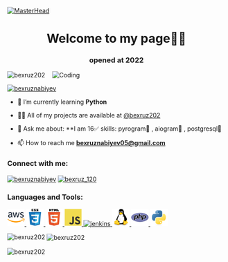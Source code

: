 [![MasterHead](https://1.bp.blogspot.com/-7A4WnywLsMw/XbBpCXG8fHI/AAAAAAAAMt4/uOa1bpLskYgrwGbLlhSu2SDj_Mig8SxJQCLcBGAsYHQ/s1600/2000_600px.gif)](https://bexruznabiyev.io)
<h1 align="center">Welcome to my page🤍💎</h1>
<h3 align="center">opened at 2022</h3>
<img align="right" alt="Coding" width="400  src="https://cdn.dribble.com/users/1162077/screenshots/384914/programmer.gif">

<p align="left"> <img src="https://komarev.com/ghpvc/?username=bexruz202&label=Profile%20views&color=0e75b6&style=flat" alt="bexruz202" /> </p>

<p align="left"> <a href="https://twitter.com/bexruznabiyev" target="blank"><img src="https://img.shields.io/twitter/follow/bexruznabiyev?logo=twitter&style=for-the-badge" alt="bexruznabiyev" /></a> </p>

- 🌱 I’m currently learning **Python**

- 👨‍💻 All of my projects are available at [@bexruz202](@bexruz202)

- 💬 Ask me about: **I am 16✅
                     skills: pyrogram💎 , aiogram💎 , postgresql💎
                     

- 📫 How to reach me **bexruznabiyev05@gmail.com**

<h3 align="left">Connect with me:</h3>
<p align="left">
<a href="https://twitter.com/bexruznabiyev" target="blank"><img align="center" src="https://raw.githubusercontent.com/rahuldkjain/github-profile-readme-generator/master/src/images/icons/Social/twitter.svg" alt="bexruznabiyev" height="30" width="40" /></a>
<a href="https://instagram.com/bexruz_120" target="blank"><img align="center" src="https://raw.githubusercontent.com/rahuldkjain/github-profile-readme-generator/master/src/images/icons/Social/instagram.svg" alt="bexruz_120" height="30" width="40" /></a>
</p>

<h3 align="left">Languages and Tools:</h3>
<p align="left"> <a href="https://aws.amazon.com" target="_blank" rel="noreferrer"> <img src="https://raw.githubusercontent.com/devicons/devicon/master/icons/amazonwebservices/amazonwebservices-original-wordmark.svg" alt="aws" width="40" height="40"/> </a> <a href="https://www.w3schools.com/css/" target="_blank" rel="noreferrer"> <img src="https://raw.githubusercontent.com/devicons/devicon/master/icons/css3/css3-original-wordmark.svg" alt="css3" width="40" height="40"/> </a> <a href="https://www.w3.org/html/" target="_blank" rel="noreferrer"> <img src="https://raw.githubusercontent.com/devicons/devicon/master/icons/html5/html5-original-wordmark.svg" alt="html5" width="40" height="40"/> </a> <a href="https://developer.mozilla.org/en-US/docs/Web/JavaScript" target="_blank" rel="noreferrer"> <img src="https://raw.githubusercontent.com/devicons/devicon/master/icons/javascript/javascript-original.svg" alt="javascript" width="40" height="40"/> </a> <a href="https://www.jenkins.io" target="_blank" rel="noreferrer"> <img src="https://www.vectorlogo.zone/logos/jenkins/jenkins-icon.svg" alt="jenkins" width="40" height="40"/> </a> <a href="https://www.linux.org/" target="_blank" rel="noreferrer"> <img src="https://raw.githubusercontent.com/devicons/devicon/master/icons/linux/linux-original.svg" alt="linux" width="40" height="40"/> </a> <a href="https://www.php.net" target="_blank" rel="noreferrer"> <img src="https://raw.githubusercontent.com/devicons/devicon/master/icons/php/php-original.svg" alt="php" width="40" height="40"/> </a> <a href="https://www.python.org" target="_blank" rel="noreferrer"> <img src="https://raw.githubusercontent.com/devicons/devicon/master/icons/python/python-original.svg" alt="python" width="40" height="40"/> </a> </p>

<p><img align="left" src="https://github-readme-stats.vercel.app/api/top-langs?username=bexruz202&show_icons=true&locale=en&layout=compact" alt="bexruz202" /></p>

<p>&nbsp;<img align="center" src="https://github-readme-stats.vercel.app/api?username=bexruz202&show_icons=true&locale=en" alt="bexruz202" /></p>

<p><img align="center" src="https://github-readme-streak-stats.herokuapp.com/?user=bexruz202&" alt="bexruz202" /></p>
